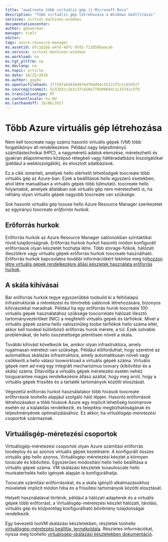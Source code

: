 ```yaml
---
title: "aaaCreate több virtuális gép |} Microsoft Docs"
description: "Több virtuális gép létrehozása a Windows beállításai"
services: virtual-machines-windows
documentationcenter: 
author: gbowerman
manager: timlt
editor: 
tags: azure-resource-manager
ms.assetid: dfc1d1bb-a47d-4d7c-9fd2-f12050baacab
ms.service: virtual-machines-windows
ms.workload: na
ms.tgt_pltfrm: na
ms.devlang: na
ms.topic: article
ms.date: 10/25/2016
ms.author: guybo
ms.openlocfilehash: 37729fabd91049744f6bd94c55221f5c1c65d527
ms.sourcegitcommit: 523283cc1b3c37c428e77850964dc1c33742c5f0
ms.translationtype: MT
ms.contentlocale: hu-HU
ms.lasthandoff: 10/06/2017
---
```

# <a name="create-multiple-azure-virtual-machines"></a>Több Azure virtuális gép létrehozása
Nem kell toocreate nagy számú hasonló virtuális gépek (VM) több forgatókönyv áll rendelkezésre. Például nagy teljesítményű számítástechnikai (HPC), a nagyméretű adatok elemzése, méretezhető és gyakran állapotmentes középső rétegbeli vagy háttéradatbázis kiszolgálókat (például a webkiszolgálók), és elosztott adatbázisok.

Ez a cikk ismerteti, amelyek hello elérhető lehetőségek toocreate több virtuális gép az Azure-ban. Ezek a beállítások hello egyszerű esetekben, ahol létre manuálisan a virtuális gépek több túlmutató. toocreate hello folyamatok, amelyek általában sok virtuális gép nem méretezhető is, ha néhány olyan virtuális gépek nagyobb toocreate van szüksége.

Sok hasonló virtuális gép toouse hello Azure Resource Manager szerkezetet az egyirányú toocreate *erőforrás hurkok*.

## <a name="resource-loops"></a>Erőforrás hurkok
Erőforrás hurkok az Azure Resource Manager sablonokban szintaktikai rövid tulajdonságnak. Erőforrás hurkok hurkot hasonló módon konfigurált erőforrások olyan készletét hozhatja létre. Több storage-fiókok, hálózati illesztőkre vagy virtuális gépek erőforrás hurkok toocreate használható. Erőforrás hurkok kapcsolatos további információkért tekintse meg túl[hozzon létre virtuális gépek rendelkezésre állási készletek használata erőforrás hurkok](https://azure.microsoft.com/documentation/templates/201-vm-copy-index-loops/).

## <a name="challenges-of-scale"></a>A skála kihívásai
Bár erőforrás hurkok tegye egyszerűbbé toobuild ki a felhőalapú infrastruktúrák a méretezési és tömörebb sablonok létrehozására, bizonyos kihívásokkal maradnak. Például ha egy erőforrás hurok toocreate 100 virtuális gépek használatához szüksége toocorrelate hálózati illesztő tartományvezérlőket (NIC) a megfelelő virtuális gépek és tárfiókok. Mivel a virtuális gépek száma hello valószínűleg toobe tárfiókok hello száma eltér, akkor kell toodeal különböző erőforrás hurok mérete, a túl. Ezek solvable problémákat, de hello összetettsége jelentősen növeli a skála.

További kihívást következik be, amikor olyan infrastruktúra, amely rugalmasan méretezi van szüksége. Például előfordulhat, hogy szeretné az automatikus skálázás infrastruktúra, amely automatikusan növeli vagy csökkenti a hello válasz tooworkload a virtuális gépek száma. Virtuális gépek nem ad meg egy integrált mechanizmus toovary (kibővítési és a skála) száma. Eltávolítja a virtuális gépek méretezési esetén nehéz tooguarantee magas rendelkezésre állású azáltal, hogy meg arról, hogy a virtuális gépek frissítés és a tartalék tartományok közötti elosztását.

Végezetül erőforrás hurkot használatakor több hívások toocreate erőforrások toohello alapjául szolgáló háló lépjen. Hasonló erőforrások létrehozásakor a több hívások Azure egy implicit lehetőség tooimprove esetén ez a kialakítás rendelkezik, és telepítési megbízhatóságának és teljesítményének optimalizálásához. Ez akkor, ha *virtuálisgép-méretezési csoportok* származnak.

## <a name="virtual-machine-scale-sets"></a>Virtuálisgép-méretezési csoportok
Virtuálisgép-méretezési csoportok olyan Azure számítási erőforrás toodeploy és az azonos virtuális gépek kezelésére. A konfigurált összes virtuális gép hello azonos, Virtuálisgép-méretezési készlet a könnyen tooscale és kibővítési. Egyszerűen módosítani hello hello beállítása a virtuális gépek száma. VM skálázási készletek tooautoscale hello munkaterhelés hello igények alapján is konfigurálhatja.

Tooscale számítási erőforrásokat, és a skála igénylő alkalmazásokhoz műveletek implicit módon hiba és a frissítési tartományok közötti elosztását.

Helyett használatával történik, például a hálózati adapterek és a virtuális gépek több erőforrást, a Virtuálisgép-méretezési készlet hálózati, tárolási, virtuális gép és központilag konfigurálható bővítmény tulajdonságai rendelkezik.

Egy bevezető tooVM skálázási készletekben, részletek toohello [virtuálisgép-méretezési beállítja, termékoldala](https://azure.microsoft.com/services/virtual-machine-scale-sets/). Részletes információkat, nyissa meg toohello [virtuálisgép-skálázási készletekben dokumentáció](https://azure.microsoft.com/documentation/services/virtual-machine-scale-sets/).

